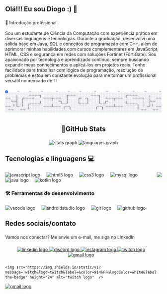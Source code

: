 <h2 align="left">Olá!!! Eu sou Diogo :) 🌙</h2>

###

<p align="left">🎯 Introdução profissional<br><br>Sou um estudante de Ciência da Computação com experiência prática em diversas linguagens e tecnologias. Durante a graduação, desenvolvi uma sólida base em Java, SQL e conceitos de programação com C++, além de aprimorar minhas habilidades com cursos complementares em JavaScript, HTML, CSS e segurança em redes com soluções Fortinet (FortiGate). Sou apaixonado por tecnologia e aprendizado contínuo, sempre buscando expandir meus conhecimentos e aplicá-los em projetos reais. Tenho facilidade para trabalhar com lógica de programação, resolução de problemas e estou em constante evolução para me tornar um profissional versátil no mercado de TI.</p>

###

<picture>
  <source media="(prefers-color-scheme: dark)" srcset="https://raw.githubusercontent.com/DioohReis/DioohReis/output/pacman-contribution-graph-dark.svg">
  <source media="(prefers-color-scheme: light)" srcset="https://raw.githubusercontent.com/DioohReis/DioohReis/output/pacman-contribution-graph.svg">
  <img alt="pacman contribution graph" src="https://raw.githubusercontent.com/DioohReis/DioohReis/output/pacman-contribution-graph.svg">
</picture>

###

<h2 align="center">🌙GitHub Stats</h2>

###

<div align="center">
  <img src="https://github-readme-stats.vercel.app/api?username=DioohReis&hide_title=false&hide_rank=false&show_icons=true&include_all_commits=true&count_private=true&disable_animations=false&theme=dracula&locale=en&hide_border=false&order=1" height="150" alt="stats graph"  />
  <img src="https://github-readme-stats.vercel.app/api/top-langs?username=DioohReis&locale=en&hide_title=false&layout=compact&card_width=320&langs_count=5&theme=dracula&hide_border=false&order=2" height="150" alt="languages graph"  />
</div>

###

<h2 align="left">Tecnologias e linguagens 💻</h2>

###

<img align="right" height="300" src="https://media0.giphy.com/media/v1.Y2lkPTc5MGI3NjExOHJmd2pxZXdjOTkwN3RwYW12Ym02dzI4eDR4dDhwcG9lbW5pOW1xciZlcD12MV9pbnRlcm5hbF9naWZfYnlfaWQmY3Q9Zw/bGgsc5mWoryfgKBx1u/giphy.gif"  />

###

<div align="left">
  <img src="https://cdn.jsdelivr.net/gh/devicons/devicon/icons/javascript/javascript-original.svg" height="40" alt="javascript logo"  />
  <img width="12" />
  <img src="https://cdn.jsdelivr.net/gh/devicons/devicon/icons/html5/html5-original.svg" height="40" alt="html5 logo"  />
  <img width="12" />
  <img src="https://cdn.jsdelivr.net/gh/devicons/devicon/icons/css3/css3-original.svg" height="40" alt="css3 logo"  />
  <img width="12" />
  <img src="https://cdn.jsdelivr.net/gh/devicons/devicon/icons/mysql/mysql-original.svg" height="40" alt="mysql logo"  />
  <img width="12" />
  <img src="https://cdn.jsdelivr.net/gh/devicons/devicon/icons/java/java-original.svg" height="40" alt="java logo"  />
  <img width="12" />
  <img src="https://cdn.jsdelivr.net/gh/devicons/devicon/icons/kotlin/kotlin-original.svg" height="40" alt="kotlin logo"  />
</div>

###

<h3 align="left">🛠️ Ferramentas de desenvolvimento</h3>

###

<div align="left">
  <img src="https://skillicons.dev/icons?i=vscode" height="40" alt="vscode logo"  />
  <img width="12" />
  <img src="https://cdn.jsdelivr.net/gh/devicons/devicon/icons/androidstudio/androidstudio-original.svg" height="40" alt="androidstudio logo"  />
  <img width="12" />
  <img src="https://cdn.jsdelivr.net/gh/devicons/devicon/icons/git/git-original.svg" height="40" alt="git logo"  />
  <img width="12" />
  <img src="https://cdn.jsdelivr.net/gh/devicons/devicon/icons/github/github-original.svg" height="40" alt="github logo"  />
</div>

###

<h2 align="left">Redes sociais/contato</h2>

###

<p align="left">Vamos nos conectar? Me envie um e-mail, me siga no LinkedIn</p>

###

<div align="center">
  <a href="https://www.linkedin.com/in/diogo-guilherme-de-assis-reis-95b11624b/?trk=opento_sprofile_details" target="_blank">
    <img src="https://img.shields.io/static/v1?message=LinkedIn&logo=linkedin&label=&color=0077B5&logoColor=white&labelColor=&style=for-the-badge" height="24" alt="linkedin logo"  />
  </a>
  <a href="https://discord.gg/G3rxCj56" target="_blank">
    <img src="https://img.shields.io/static/v1?message=Discord&logo=discord&label=&color=7289DA&logoColor=white&labelColor=&style=for-the-badge" height="24" alt="discord logo"  />
  </a>
  <a href="https://www.instagram.com/diooh_shadows/" target="_blank">
    <img src="https://img.shields.io/static/v1?message=Instagram&logo=instagram&label=&color=E4405F&logoColor=white&labelColor=&style=for-the-badge" height="24" alt="instagram logo"  />
  </a>
  <a href="https://www.twitch.tv/dioohshadowss" target="_blank">
    <img src="https://img.shields.io/static/v1?message=Twitch&logo=twitch&label=&color=9146FF&logoColor=white&labelColor=&style=for-the-badge" height="24" alt="twitch logo"  />
  </a>
  <a href="diogo.gareis@gmail.com" target="_blank">
    <img src="https://img.shields.io/static/v1?message=Gmail&logo=gmail&label=&color=D14836&logoColor=white&labelColor=&style=for-the-badge" height="24" alt="gmail logo"  />
  </a>
</div>

###
    <img src="https://img.shields.io/static/v1?message=Twitch&logo=twitch&label=&color=9146FF&logoColor=white&labelColor=&style=for-the-badge" height="24" alt="twitch logo"  />
  </a>
  <a href="diogo.gareis@gmail.com" target="_blank">
    <img src="https://img.shields.io/static/v1?message=Gmail&logo=gmail&label=&color=D14836&logoColor=white&labelColor=&style=for-the-badge" height="24" alt="gmail logo"  />
  </a>
</div>

###
